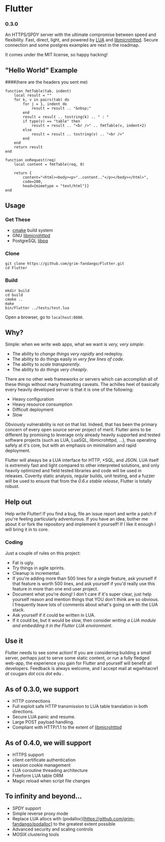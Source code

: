 # Flutter
### 0.3.0

An HTTPS/SPDY server with the ultimate compromise between speed and
flexibility. Fast, direct, light, and powered by [LUA](http://www.lua.org/) and
[libmicrohttpd](http://www.gnu.org/software/libmicrohttpd/). Secure connection
and some postgres examples are next in the roadmap.

It comes under the MIT license, so happy hacking!

## "Hello World" Example
####(here are the headers you sent me)

    function fmtTable(tab, indent)
        local result = ""
        for k, v in pairs(tab) do
            for j = 1, indent do
                result = result .. "&nbsp;"
            end
            result = result .. tostring(k) .. " : "
            if type(v) == "table" then
                result = result .. "<br />" .. fmtTable(v, indent+2)
            else
                result = result .. tostring(v) .. "<br />"
            end
        end
        return result
    end
    
    function onRequest(req)
        local content = fmtTable(req, 0)
    
        return {
            content="<html><body><p>"..content.."</p></body></html>",
            code=200,
            head={mimetype = "text/html"}}
    end

## Usage

### Get These

 - [cmake](http://www.cmake.org/) build system
 - GNU [libmicrohttpd](http://www.gnu.org/software/libmicrohttpd/)
 - PostgreSQL [libpq](http://www.postgresql.org/docs/9.4/static/libpq.html)

### Clone

    git clone https://github.com/grim-fandango/Flutter.git
    cd Flutter

### Build

    mkdir build
    cd build
    cmake ..
    make
    bin/Flutter ../tests/test.lua
    
Open a browser, go to `localhost:8080`.

## Why?
Simple: when we write web apps, what we want is _very, very simple_:

 - The ability to _change things very rapidly_ and redeploy.
 - The ability to do things easily in _very few lines of code_.
 - The ability to _scale transparently_.
 - The ability to _do things very cheaply_.

There are no other web frameworks or servers which can accomplish all of these things without many frustrating caveats. The achilles heel of basically every heavily developed server is that it is one of the following:

 - Heavy configuration
 - Heavy resource consumption
 - Difficult deployment
 - Slow

Obviously vulnerability is not on that list. Indeed, that has been the primary concern of every open source server project of merit. Flutter aims to be different by promising to leverage only already heavily supported and tested software projects (such as LUA, LuaSQL, libmicrohttpd, ...), thus operating safely at it's core, but with an emphasis on minimalism and rapid deployment.

Flutter will always be a LUA interface for HTTP, \*SQL, and JSON. LUA itself is extremely fast and light compared to other interpreted solutions, and only heavily optimized and field tested libraries and code will be used in releases. Coverity static analysis, regular builds, unit testing, and a fuzzer will be used to ensure that from the _0.6.x stable release_, Flutter is totally robust.

## Help out

Help write Flutter! If you find a bug, file an issue report and write a patch if you're feeling particularly adventurous. If you have an idea, bother me about it or fork the repository and implement it yourself! If I like it enough I will bring it in to core.

### Coding

Just a couple of rules on this project:

 - Fat is ugly.
 - Try things in agile sprints.
 - Cleanup is incremental.
 - If you're adding more than 500 lines for a single feature, ask yourself if that feature is worth 500 lines, and ask yourself if you'd really use this feature in more than one end user project.
 - Document what you're doing! I don't care if it's super clear, just help yourself reason and mention things that YOU don't think are so obvious. I frequently leave lots of comments about what's going on with the LUA stack.
 - Ask yourself if it could be written in LUA.
 - If it could be, but it would be slow, then consider _writing a LUA module and embedding it in the Flutter LUA environment_.

## Use it

Flutter needs to see some action! If you are considering building a small server, perhaps just to serve some static content, or run a fully fledged web-app, the experience you gain for Flutter and yourself will benefit all developers. Feedback is always welcome, and I accept mail at wgwhitacre1 _at_ cougars _dot_ ccis _dot_ edu .

## As of 0.3.0, we support

 - HTTP connections
 - Full exploit safe HTTP transmission to LUA table translation in both directions.
 - Secure LUA panic and resume.
 - Large POST payload handling.
 - Compliant with HTTP/1.1 to the extent of [libmicrohttpd](http://www.gnu.org/software/libmicrohttpd/)

## As of 0.4.0, we will support

 - HTTPS support
 - client certificate authentication
 - session cookie management
 - LUA coroutine threading architecture
 - Freeform LUA table ORM
 - Magic reload when script file changes

## To infinity and beyond...

 - SPDY support
 - Simple reverse proxy mode
 - Replace LUA allocs with (podalloc)[https://github.com/grim-fandango/podalloc] to the greatest extent possible
 - Advanced security and scaling controls
 - MOSIX clustering tools

